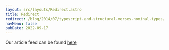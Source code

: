 ```yaml
---
layout: src/layouts/Redirect.astro
title: Redirect
redirect: /blog/2014/07/typescript-and-structural-verses-nominal-types/
navMenu: false
pubDate: 2022-09-17
---
```

<div>
Our article feed can be found <a href="/blog/2014/07/typescript-and-structural-verses-nominal-types/">here</a>
</div>
